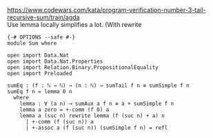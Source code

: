 <https://www.codewars.com/kata/program-verification-number-3-tail-recursive-sum/train/agda>   
Use lemma locally simplifies a lot. (With rewrite
```
{-# OPTIONS --safe #-}
module Sum where

open import Data.Nat
open import Data.Nat.Properties
open import Relation.Binary.PropositionalEquality
open import Preloaded

sumEq : (f : ℕ → ℕ) → (n : ℕ) → sumTail f n ≡ sumSimple f n
sumEq f n = lemma 0 n
  where
    lemma : ∀ (a n) → sumAux a f n ≡ a + sumSimple f n
    lemma a zero = +-comm (f 0) a
    lemma a (suc n) rewrite lemma (f (suc n) + a) n
      | +-comm (f (suc n)) a 
      | +-assoc a (f (suc n)) (sumSimple f n) = refl
```